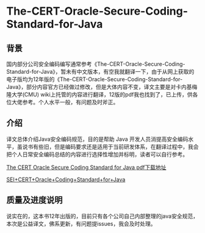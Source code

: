 # The-CERT-Oracle-Secure-Coding-Standard-for-Java

## 背景
国内部分公司安全编码编写通常参考《The-CERT-Oracle-Secure-Coding-Standard-for-Java》，暂未有中文版本，有空我就翻译一下，由于从网上获取的电子版均为12年版的《The-CERT-Oracle-Secure-Coding-Standard-for-Java》，部分内容官方已经做过修改，但是大体内容不变，译文主要是对卡内基梅隆大学(CMU) wiki上托管的内容进行翻译，12版的pdf我也找到了，已上传，供各位大佬参考。个人水平一般，有问题及时斧正。

## 介绍
译文总体介绍Java安全编码规范，目的是帮助 Java 开发人员消提高安全编码水平，虽说书有些旧，但是编码要求还是适用于当前研发体系，在翻译过程中，我会把个人日常安全编码总结的内容进行选择性增加并标明，读者可以自行参考。

[The CERT Oracle Secure Coding Standard for Java pdf下载地址](https://github.com/finn-nguyen/Ebook/blob/master/%5BJAVA%5D%5BThe%20CERT%20Oracle%20Secure%20Coding%20Standard%20for%20Java%5D.pdf)

[SEI+CERT+Oracle+Coding+Standard+for+Java](https://wiki.sei.cmu.edu/confluence/display/java/SEI+CERT+Oracle+Coding+Standard+for+Java)

## 质量及进度说明
说实在的，这本书12年出版的，目前只有各个公司自己内部整理的java安全规范，本次是公益译文，佛系更新，有问题提issues，我会及时处理。